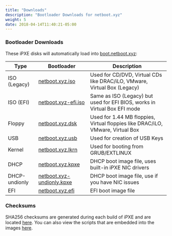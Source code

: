 ```yaml
---
title: "Downloads"
description: "Bootloader Downloads for netboot.xyz"
weight: 5
date: 2018-04-14T11:40:21-05:00
---
```


### Bootloader Downloads

These iPXE disks will automatically load into [boot.netboot.xyz](https://boot.netboot.xyz):

| Type | Bootloader | Description |
|------|------------|-------------|
|ISO (Legacy)| [netboot.xyz.iso](https://boot.netboot.xyz/ipxe/netboot.xyz.iso)| Used for CD/DVD, Virtual CDs like DRAC/iLO, VMware, Virtual Box (Legacy) |
|ISO (EFI)|[netboot.xyz-efi.iso](https://boot.netboot.xyz/ipxe/netboot.xyz-efi.iso)| Same as ISO (Legacy) but used for EFI BIOS, works in Virtual Box EFI mode |
|Floppy| [netboot.xyz.dsk](https://boot.netboot.xyz/ipxe/netboot.xyz.dsk)| Used for 1.44 MB floppies, Virtual floppies like DRAC/iLO, VMware, Virtual Box|
|USB| [netboot.xyz.usb](https://boot.netboot.xyz/ipxe/netboot.xyz.usb)| Used for creation of USB Keys|
|Kernel| [netboot.xyz.lkrn](https://boot.netboot.xyz/ipxe/netboot.xyz.lkrn)| Used for booting from GRUB/EXTLINUX|
|DHCP| [netboot.xyz.kpxe](https://boot.netboot.xyz/ipxe/netboot.xyz.kpxe)| DHCP boot image file, uses built-in iPXE NIC drivers|
|DHCP-undionly| [netboot.xyz-undionly.kpxe](https://boot.netboot.xyz/ipxe/netboot.xyz-undionly.kpxe)| DHCP boot image file, use if you have NIC issues|
|EFI| [netboot.xyz.efi](https://boot.netboot.xyz/ipxe/netboot.xyz.efi)| EFI boot image file|

### Checksums

SHA256 checksums are generated during each build of iPXE and are located [here](https://boot.netboot.xyz/ipxe/netboot.xyz-sha256-checksums.txt).  You can also view the scripts that are embedded into the images [here](https://github.com/netbootxyz/netboot.xyz/tree/master/ipxe/disks).

